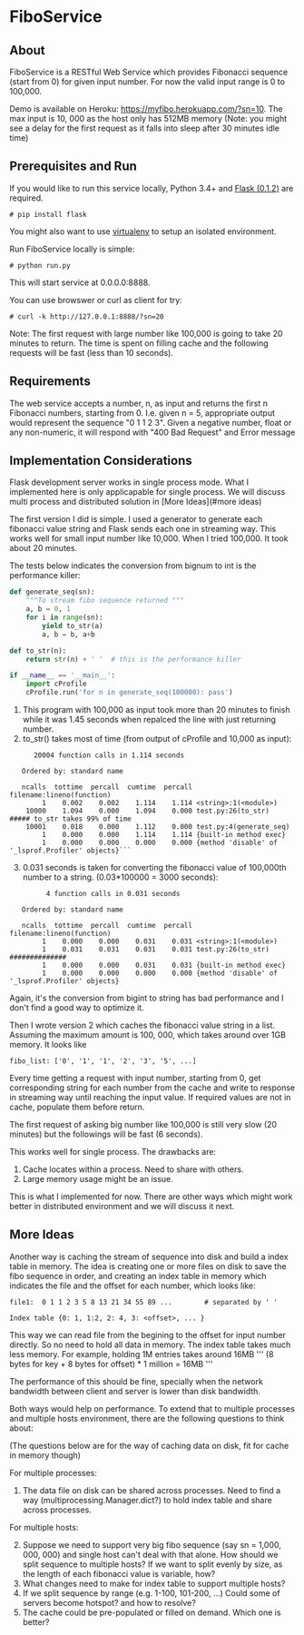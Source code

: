 # FiboService
## About
FiboService is a RESTful Web Service which provides Fibonacci sequence (start from 0) for given input number. For now the valid input range is 0 to 100,000. 

Demo is available on Heroku: https://myfibo.herokuapp.com/?sn=10. The max input is 10, 000 as the host only has 512MB memory (Note: you might see a delay for the first request as it falls into sleep after 30 minutes idle time)

## Prerequisites and Run

If you would like to run this service locally, Python 3.4+ and [Flask (0.1.2)](http://flask.pocoo.org/docs/0.12/installation/) are required. 
```
# pip install flask
```
You might also want to use [virtualenv](https://virtualenv.pypa.io/en/stable/installation/) to setup an isolated environment.

Run FiboService locally is simple:
```
# python run.py
```
This will start service at 0.0.0.0:8888.

You can use browswer or curl as client for try:
```
# curl -k http://127.0.0.1:8888/?sn=20
```

Note: The first request with large number like 100,000 is going to take 20 minutes to return. The time is spent on filling cache and the following requests will be fast (less than 10 seconds). 

## Requirements
The web service accepts a number, n, as input and returns the first n Fibonacci numbers, starting from 0. I.e. given n = 5, appropriate output would represent the sequence "0 1 1 2 3".
Given a negative number, float or any non-numeric, it will respond with "400 Bad Request" and Error message

## Implementation Considerations
Flask development server works in single process mode. What I implemented here is only applicapable for single process. We will discuss multi process and distributed solution in [More Ideas](#more ideas)

The first version I did is simple. I used a generator to generate each fibonacci value string and Flask sends each one in streaming way. This works well for small input number like 10,000. When I tried 100,000. It took about 20 minutes. 

The tests below indicates the conversion from bignum to int is the performance killer:

```python
def generate_seq(sn):
    """To stream fibo sequence returned """
    a, b = 0, 1
    for i in range(sn):
        yield to_str(a)
        a, b = b, a+b

def to_str(n):
    return str(n) + ' '  # this is the performance killer

if __name__ == '__main__':
    import cProfile
    cProfile.run('for n in generate_seq(100000): pass')
```
1. This program with 100,000 as input took more than 20 minutes to finish while it was 1.45 seconds when repalced the line with just returning number.
2. to_str() takes most of time (from output of cProfile and 10,000 as input):

```
      20004 function calls in 1.114 seconds

   Ordered by: standard name

   ncalls  tottime  percall  cumtime  percall filename:lineno(function)
        1    0.002    0.002    1.114    1.114 <string>:1(<module>)
    10000    1.094    0.000    1.094    0.000 test.py:26(to_str)        ##### to_str takes 99% of time 
    10001    0.018    0.000    1.112    0.000 test.py:4(generate_seq)
        1    0.000    0.000    1.114    1.114 {built-in method exec}
        1    0.000    0.000    0.000    0.000 {method 'disable' of '_lsprof.Profiler' objects}```
```

3. 0.031 seconds is taken for converting the fibonacci value of 100,000th number to a string. (0.03*100000 = 3000 seconds):
```
         4 function calls in 0.031 seconds

   Ordered by: standard name

   ncalls  tottime  percall  cumtime  percall filename:lineno(function)
        1    0.000    0.000    0.031    0.031 <string>:1(<module>)
        1    0.031    0.031    0.031    0.031 test.py:26(to_str)    ##############
        1    0.000    0.000    0.031    0.031 {built-in method exec}
        1    0.000    0.000    0.000    0.000 {method 'disable' of '_lsprof.Profiler' objects}
```

Again, it's the conversion from bigint to string has bad performance and I don't find a good way to optimize it.

Then I wrote version 2 which caches the fibonacci value string in a list. Assuming the maximum amount is 100, 000, which takes around over 1GB memory. It looks like
```
fibo_list: ['0', '1', '1', '2', '3', '5', ...]
```

Every time getting a request with input number, starting from 0, get corresponding string for each number from the cache and write to response in streaming way until reaching the input value. If required values are not in cache, populate them before return. 

The first request of asking big number like 100,000 is still very slow (20 minutes) but the followings will be fast (6 seconds). 

This works well for single process. The drawbacks are:
1. Cache locates within a process. Need to share with others.  
2. Large memory usage might be an issue.

This is what I implemented for now. There are other ways which might work better in distributed environment and we will discuss it next. 

## More Ideas

Another way is caching the stream of sequence into disk and build a index table in memory. The idea is creating one or more files on disk to save the fibo sequence in order, and creating an index table in memory which indicates the file and the offset for each number, which looks like:
```
file1:  0 1 1 2 3 5 8 13 21 34 55 89 ...        # separated by ' ' 

Index table {0: 1, 1:2, 2: 4, 3: <offset>, ... }
```
This way we can read file from the begining to the offset for input number directly. So no need to hold all data in memory. The index table takes much less memory. For example, holding 1M entries takes around 16MB 
'''
(8 bytes for key + 8 bytes for offset) * 1 million = 16MB 
'''

The performance of this should be fine, specially when the network bandwidth between client and server is lower than disk bandwidth. 

Both ways would help on performance. To extend that to multiple processes and multiple hosts environment, there are the following questions to think about:

(The questions below are for the way of caching data on disk, fit for cache in memory though)

For multiple processes:

1. The data file on disk can be shared across processes. Need to find a way (multiprocessing.Manager.dict?) to hold index table and share across processes.  

For multiple hosts:

2. Suppose we need to support very big fibo sequence (say sn = 1,000, 000, 000) and single host can't deal with that alone. How should we split sequence to multiple hosts? If we want to split evenly by size, as the length of each fibonacci value is variable, how?
3. What changes need to make for index table to support multiple hosts? 
4. If we split sequence by range (e.g. 1-100, 101-200, ...) Could some of servers become hotspot? and how to resolve? 
5. The cache could be pre-populated or filled on demand. Which one is better? 

